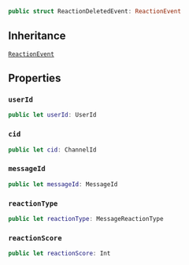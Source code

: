 
``` swift
public struct ReactionDeletedEvent: ReactionEvent 
```

## Inheritance

[`ReactionEvent`](ReactionEvent)

## Properties

### `userId`

``` swift
public let userId: UserId
```

### `cid`

``` swift
public let cid: ChannelId
```

### `messageId`

``` swift
public let messageId: MessageId
```

### `reactionType`

``` swift
public let reactionType: MessageReactionType
```

### `reactionScore`

``` swift
public let reactionScore: Int
```

